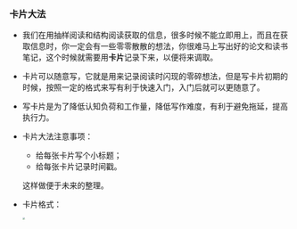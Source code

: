### 卡片大法

- 我们在用抽样阅读和结构阅读获取的信息，很多时候不能立即用上，而且在获取信息时，你一定会有一些零零散散的想法，你很难马上写出好的论文和读书笔记，这个时候就需要用**卡片**记录下来，以便将来调取。

- 卡片可以随意写，它就是用来记录阅读时闪现的零碎想法，但是写卡片初期的时候，按照一定的格式来写有利于快速入门，入门后就可以更随意了。

- 写卡片是为了降低认知负荷和工作量，降低写作难度，有利于避免拖延，提高执行力。

- 卡片大法注意事项：

  - 给每张卡片写个小标题；
  - 给每张卡片记录时间戳。

  这样做便于未来的整理。

- 卡片格式：

  <img src="C:\Users\123\Pictures\Screenshots\屏幕截图(44).png" style="zoom:25%;" />


